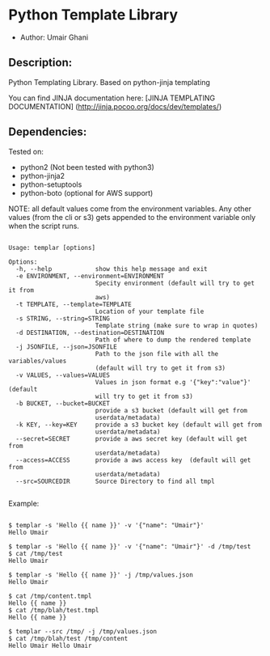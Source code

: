 # Python Template Library

* Author: Umair Ghani

## Description:

Python Templating Library. Based on python-jinja templating

You can find JINJA documentation here: [JINJA TEMPLATING DOCUMENTATION] (http://jinja.pocoo.org/docs/dev/templates/)

## Dependencies:

Tested on:

* python2 (Not been tested with python3)
* python-jinja2
* python-setuptools
* python-boto (optional for AWS support)


NOTE: all default values come from the environment variables. Any other values (from the cli or s3) gets appended to the environment variable only when the script runs.

````

Usage: templar [options]

Options:
  -h, --help            show this help message and exit
  -e ENVIRONMENT, --environment=ENVIRONMENT
                        Specity environment (default will try to get it from
                        aws)
  -t TEMPLATE, --template=TEMPLATE
                        Location of your template file
  -s STRING, --string=STRING
                        Template string (make sure to wrap in quotes)
  -d DESTINATION, --destination=DESTINATION
                        Path of where to dump the rendered template
  -j JSONFILE, --json=JSONFILE
                        Path to the json file with all the variables/values
                        (default will try to get it from s3)
  -v VALUES, --values=VALUES
                        Values in json format e.g '{"key":"value"}' (default
                        will try to get it from s3)
  -b BUCKET, --bucket=BUCKET
                        provide a s3 bucket (default will get from
                        userdata/metadata)
  -k KEY, --key=KEY     provide a s3 bucket key (default will get from
                        userdata/metadata)
  --secret=SECRET       provide a aws secret key (default will get from
                        userdata/metadata)
  --access=ACCESS       provide a aws access key  (default will get from
                        userdata/metadata)
  --src=SOURCEDIR       Source Directory to find all tmpl


````


Example:

````

$ templar -s 'Hello {{ name }}' -v '{"name": "Umair"}'
Hello Umair

$ templar -s 'Hello {{ name }}' -v '{"name": "Umair"}' -d /tmp/test
$ cat /tmp/test
Hello Umair

$ templar -s 'Hello {{ name }}' -j /tmp/values.json
Hello Umair

$ cat /tmp/content.tmpl
Hello {{ name }}
$ cat /tmp/blah/test.tmpl
Hello {{ name }}

$ templar --src /tmp/ -j /tmp/values.json
$ cat /tmp/blah/test /tmp/content
Hello Umair Hello Umair

````
